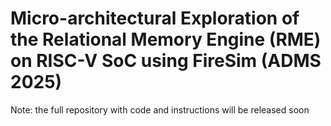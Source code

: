 # Micro-architectural Exploration of the Relational Memory Engine (RME) on RISC-V SoC using FireSim (ADMS 2025)

Note: the full repository with code and instructions will be released soon
